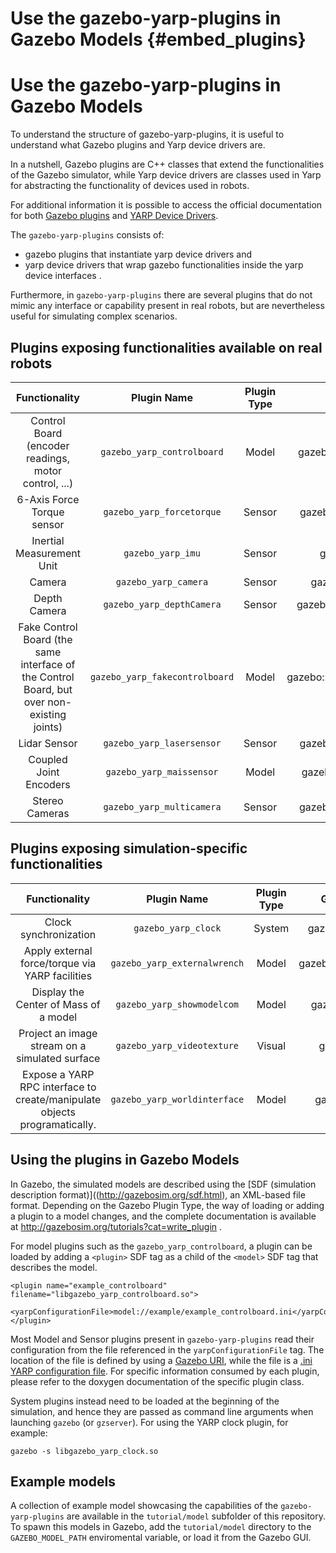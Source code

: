 

# Use the gazebo-yarp-plugins in Gazebo Models {#embed_plugins}

# Use the gazebo-yarp-plugins in Gazebo Models

To understand the structure of gazebo-yarp-plugins, it is useful to understand what Gazebo plugins and Yarp device drivers are.

In a nutshell, Gazebo plugins are C++ classes that extend the functionalities of the Gazebo simulator, while Yarp device drivers are classes used in Yarp for abstracting the functionality of devices used in robots.

For additional information it is possible to access the official documentation for both [Gazebo plugins](http://gazebosim.org/tutorials?cat=write_plugin) and [YARP Device Drivers](http://wiki.icub.org/yarpdoc/note_devices.html).

The `gazebo-yarp-plugins` consists of:
* gazebo plugins that instantiate yarp device drivers and
* yarp device drivers that wrap gazebo functionalities inside the yarp device interfaces . 

Furthermore, in `gazebo-yarp-plugins` there are several plugins that do not mimic any interface or capability present in real robots,
but are nevertheless useful for simulating complex scenarios.

## Plugins exposing functionalities available on real robots

|  Functionality     | Plugin Name  | Plugin Type |  Gazebo Plugin class  | YARP Device class (if any)  |
| :----------------: |:-------------:| :-----:|:---------------------------------:|:-------------------:|
| Control Board (encoder readings, motor control, ...) | `gazebo_yarp_controlboard` | Model |  gazebo::GazeboYarpControlBoard | yarp::dev::GazeboYarpControlBoardDriver |
| 6-Axis Force Torque sensor | `gazebo_yarp_forcetorque` | Sensor |  gazebo::GazeboYarpForceTorque |  yarp::dev::GazeboYarpForceTorqueDriver |
| Inertial Measurement Unit | `gazebo_yarp_imu` | Sensor | gazebo::GazeboYarpIMU | yarp::dev::GazeboYarpIMUDriver |
| Camera  | `gazebo_yarp_camera` | Sensor | gazebo::GazeboYarpCamera | yarp::dev::GazeboYarpCameraDriver |
| Depth Camera | `gazebo_yarp_depthCamera` | Sensor | gazebo::GazeboYarpDepthCamera | yarp::dev::GazeboYarpDepthCameraDriver |
| Fake Control Board (the same interface of the Control Board, but over non-existing joints) |  `gazebo_yarp_fakecontrolboard` | Model | gazebo::GazeboYarpFakeControlBoard |yarp::dev::GazeboYarpFakeControlBoardDriver |
| Lidar Sensor        | `gazebo_yarp_lasersensor` | Sensor | gazebo::GazeboYarpLaserSensor | yarp::dev::GazeboYarpLaserSensorDriver |
| Coupled Joint Encoders | `gazebo_yarp_maissensor` | Model |  gazebo::GazeboYarpMaisSensor | yarp::dev::GazeboYarpMaisSensorDriver |
| Stereo Cameras         | `gazebo_yarp_multicamera` | Sensor | gazebo::GazeboYarpMultiCamera | yarp::dev::GazeboYarpMultiCameraDriver |

## Plugins exposing simulation-specific functionalities
|  Functionality     | Plugin Name  | Plugin Type |  Gazebo Plugin class  |
| :----------------: |:-------------:| :-----:|:---------------------------------:|
| Clock synchronization  | `gazebo_yarp_clock` | System | gazebo::GazeboYarpClock |
| Apply external force/torque via YARP facilities | `gazebo_yarp_externalwrench` | Model |  gazebo::ApplyExternalWrench |
| Display the Center of Mass of a model | `gazebo_yarp_showmodelcom` | Model | gazebo::ShowModelCoM |
| Project an image stream on a simulated surface | `gazebo_yarp_videotexture` | Visual  | gazebo::VideoTexture |
| Expose a YARP RPC interface to create/manipulate objects programatically. | `gazebo_yarp_worldinterface` | Model |  gazebo::WorldInterface |


## Using the plugins in Gazebo Models
In Gazebo, the simulated models are described using the [SDF (simulation description format)]((http://gazebosim.org/sdf.html), an XML-based file format.
Depending on the Gazebo Plugin Type, the way of loading or adding a plugin to a model changes, and the complete documentation is available at http://gazebosim.org/tutorials?cat=write_plugin .

For model plugins such as the `gazebo_yarp_controlboard`, a plugin can be loaded by adding a `<plugin>` SDF tag as a child of the `<model>` SDF tag that describes the model.
~~~
<plugin name="example_controlboard" filename="libgazebo_yarp_controlboard.so">
    <yarpConfigurationFile>model://example/example_controlboard.ini</yarpConfigurationFile>
</plugin>
~~~
Most Model and Sensor plugins present in `gazebo-yarp-plugins` read their configuration from the file referenced in the `yarpConfigurationFile` tag.
The location of the file is defined by using a [Gazebo URI](https://bitbucket.org/osrf/gazebo/wiki/uri), while the file is a [.ini YARP configuration file](http://www.yarp.it/yarp_config_files.html).
For specific information consumed by each plugin, please refer to the doxygen documentation of the specific plugin class.

System plugins instead need to be loaded at the beginning of the simulation, and hence they are passed as command line arguments when launching `gazebo` (or `gzserver`).
For using the YARP clock plugin, for example:
~~~
gazebo -s libgazebo_yarp_clock.so
~~~

## Example models
A collection of example model showcasing the capabilities of the `gazebo-yarp-plugins` are available in the `tutorial/model` subfolder of this repository.
To spawn this models in Gazebo, add the `tutorial/model` directory to the `GAZEBO_MODEL_PATH` enviromental variable, or load it from the Gazebo GUI.
